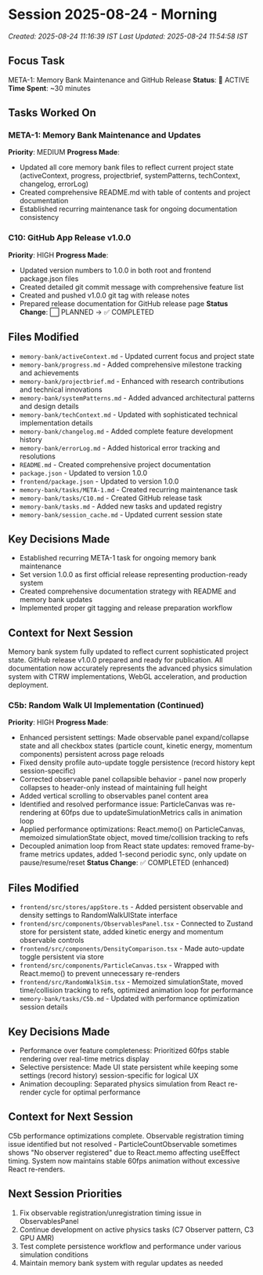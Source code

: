 # Session 2025-08-24 - Morning
*Created: 2025-08-24 11:16:39 IST*
*Last Updated: 2025-08-24 11:54:58 IST*

## Focus Task
META-1: Memory Bank Maintenance and GitHub Release
**Status**: 🔄 ACTIVE
**Time Spent**: ~30 minutes

## Tasks Worked On
### META-1: Memory Bank Maintenance and Updates
**Priority**: MEDIUM
**Progress Made**:
- Updated all core memory bank files to reflect current project state (activeContext, progress, projectbrief, systemPatterns, techContext, changelog, errorLog)
- Created comprehensive README.md with table of contents and project documentation
- Established recurring maintenance task for ongoing documentation consistency

### C10: GitHub App Release v1.0.0
**Priority**: HIGH
**Progress Made**:
- Updated version numbers to 1.0.0 in both root and frontend package.json files
- Created detailed git commit message with comprehensive feature list
- Created and pushed v1.0.0 git tag with release notes
- Prepared release documentation for GitHub release page
**Status Change**: ⬜ PLANNED → ✅ COMPLETED

## Files Modified
- `memory-bank/activeContext.md` - Updated current focus and project state
- `memory-bank/progress.md` - Added comprehensive milestone tracking and achievements
- `memory-bank/projectbrief.md` - Enhanced with research contributions and technical innovations
- `memory-bank/systemPatterns.md` - Added advanced architectural patterns and design details
- `memory-bank/techContext.md` - Updated with sophisticated technical implementation details
- `memory-bank/changelog.md` - Added complete feature development history
- `memory-bank/errorLog.md` - Added historical error tracking and resolutions
- `README.md` - Created comprehensive project documentation
- `package.json` - Updated to version 1.0.0
- `frontend/package.json` - Updated to version 1.0.0
- `memory-bank/tasks/META-1.md` - Created recurring maintenance task
- `memory-bank/tasks/C10.md` - Created GitHub release task
- `memory-bank/tasks.md` - Added new tasks and updated registry
- `memory-bank/session_cache.md` - Updated current session state

## Key Decisions Made
- Established recurring META-1 task for ongoing memory bank maintenance
- Set version 1.0.0 as first official release representing production-ready system
- Created comprehensive documentation strategy with README and memory bank updates
- Implemented proper git tagging and release preparation workflow

## Context for Next Session
Memory bank system fully updated to reflect current sophisticated project state. GitHub release v1.0.0 prepared and ready for publication. All documentation now accurately represents the advanced physics simulation system with CTRW implementations, WebGL acceleration, and production deployment.

### C5b: Random Walk UI Implementation (Continued)
**Priority**: HIGH
**Progress Made**:
- Enhanced persistent settings: Made observable panel expand/collapse state and all checkbox states (particle count, kinetic energy, momentum components) persistent across page reloads
- Fixed density profile auto-update toggle persistence (record history kept session-specific)
- Corrected observable panel collapsible behavior - panel now properly collapses to header-only instead of maintaining full height
- Added vertical scrolling to observables panel content area
- Identified and resolved performance issue: ParticleCanvas was re-rendering at 60fps due to updateSimulationMetrics calls in animation loop
- Applied performance optimizations: React.memo() on ParticleCanvas, memoized simulationState object, moved time/collision tracking to refs
- Decoupled animation loop from React state updates: removed frame-by-frame metrics updates, added 1-second periodic sync, only update on pause/resume/reset
**Status Change**: ✅ COMPLETED (enhanced)

## Files Modified
- `frontend/src/stores/appStore.ts` - Added persistent observable and density settings to RandomWalkUIState interface
- `frontend/src/components/ObservablesPanel.tsx` - Connected to Zustand store for persistent state, added kinetic energy and momentum observable controls
- `frontend/src/components/DensityComparison.tsx` - Made auto-update toggle persistent via store
- `frontend/src/components/ParticleCanvas.tsx` - Wrapped with React.memo() to prevent unnecessary re-renders
- `frontend/src/RandomWalkSim.tsx` - Memoized simulationState, moved time/collision tracking to refs, optimized animation loop for performance
- `memory-bank/tasks/C5b.md` - Updated with performance optimization session details

## Key Decisions Made
- Performance over feature completeness: Prioritized 60fps stable rendering over real-time metrics display
- Selective persistence: Made UI state persistent while keeping some settings (record history) session-specific for logical UX
- Animation decoupling: Separated physics simulation from React re-render cycle for optimal performance

## Context for Next Session
C5b performance optimizations complete. Observable registration timing issue identified but not resolved - ParticleCountObservable sometimes shows "No observer registered" due to React.memo affecting useEffect timing. System now maintains stable 60fps animation without excessive React re-renders.

## Next Session Priorities
1. Fix observable registration/unregistration timing issue in ObservablesPanel
2. Continue development on active physics tasks (C7 Observer pattern, C3 GPU AMR)  
3. Test complete persistence workflow and performance under various simulation conditions
4. Maintain memory bank system with regular updates as needed

